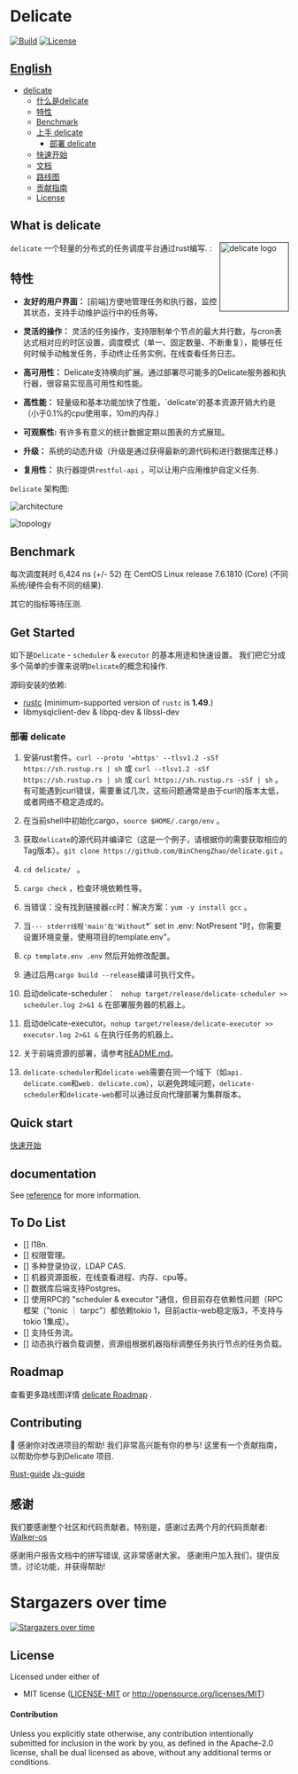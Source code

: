 # Delicate   
[![Build](https://github.com/BinChengZhao/delicate/workflows/CI/badge.svg)](
https://github.com/BinChengZhao/delicate/actions)
[![License](https://img.shields.io/badge/license-MIT%2FApache--2.0-blue.svg)](
https://github.com/BinChengZhao/delicate)
## [English](./README.md)

- [delicate](#delicate)
  - [什么是delicate](#what-is-delicate)
  - [特性](#特性)
  - [Benchmark](#benchmark)
  - [上手 delicate](#get-started)
    - [部署 delicate](#部署-delicate)
  - [快速开始](#quick-start)
  - [文档](#documentation)
  - [路线图](#roadmap)
  - [贡献指南](#Contributing)
  - [License](#license)

## What is delicate
<a href="">
    <img src="./doc/delicate_logo.png"
         alt="delicate logo" title="delicate" height="125" width="125"  align="right"/>
</a>

`delicate` 一个轻量的分布式的任务调度平台通过rust编写. :

## 特性
- **友好的用户界面：** [前端]方便地管理任务和执行器，监控其状态，支持手动维护运行中的任务等。

- **灵活的操作：** 灵活的任务操作，支持限制单个节点的最大并行数，与cron表达式相对应的时区设置，调度模式（单一、固定数量、不断重复），能够在任何时候手动触发任务，手动终止任务实例，在线查看任务日志。

- **高可用性：** Delicate支持横向扩展。通过部署尽可能多的Delicate服务器和执行器，很容易实现高可用性和性能。

- **高性能：** 轻量级和基本功能加快了性能，`delicate'的基本资源开销大约是（小于0.1%的cpu使用率，10m的内存.)

- **可观察性:** 有许多有意义的统计数据定期以图表的方式展现。

- **升级：** 系统的动态升级（升级是通过获得最新的源代码和进行数据库迁移.)

- **复用性：**  执行器提供`restful-api` ，可以让用户应用维护自定义任务.


`Delicate` 架构图:

![architecture](./doc/architecture.svg)

![topology](./doc/topology.svg)

## Benchmark
每次调度耗时 6,424 ns (+/- 52) 在 CentOS Linux release 7.6.1810 (Core) (不同系统/硬件会有不同的结果).

其它的指标等待压测.

## Get Started

如下是`Delicate` - `scheduler` & `executor` 的基本用途和快速设置。
我们把它分成多个简单的步骤来说明`Delicate`的概念和操作.

源码安装的依赖:
 * [rustc](https://www.rust-lang.org/tools/install) (minimum-supported version of `rustc` is **1.49**.) 
 * libmysqlclient-dev & libpq-dev & libssl-dev

### 部署 delicate

<!-- We can download the binary from [release page](https://github.com/BinChengZhao/delicate/releases).  -->
<!-- 
For example we use linux version:

```bash
$ mkdir delicate
$ wget https://github.com/BinChengZhao/delicate/releases/download/v1.0.0/delicate-v1.0.0-linux-amd64.tar.gz
$ tar zxvf delicate-v1.0.0-linux-amd64.tar.gz -C delicate && cd delicate -->


1. 安装rust套件。` curl --proto '=https' --tlsv1.2 -sSf https://sh.rustup.rs | sh ` 或 ` curl --tlsv1.2 -sSf https://sh.rustup.rs | sh ` 或 `curl https://sh.rustup.rs -sSf | sh` 。 有可能遇到curl错误，需要重试几次，这些问题通常是由于curl的版本太低，或者网络不稳定造成的。

2. 在当前shell中初始化cargo，` source $HOME/.cargo/env ` 。 

3. 获取`delicate`的源代码并编译它（这是一个例子，请根据你的需要获取相应的Tag版本）。` git clone https://github.com/BinChengZhao/delicate.git ` 。

4. `cd delicate/ ` 。

5. ` cargo check ` ，检查环境依赖性等。

6. 当错误：没有找到链接器`cc`时：解决方案：` yum -y install gcc ` 。

7. 当` --- stderr线程'main'在'Without `*` set in .env: NotPresent "时，你需要设置环境变量，使用项目的template.env"。

8. ` cp template.env .env ` 然后开始修改配置。

9. 通过后用`cargo build --release`编译可执行文件。

10. 启动delicate-scheduler： ` nohup target/release/delicate-scheduler >> scheduler.log 2>&1 &` 在部署服务器的机器上。

11. 启动delicate-executor。` nohup target/release/delicate-executor >> executor.log 2>&1 & ` 在执行任务的机器上。

12. 关于前端资源的部署，请参考[README.md](./delicate-web/README.md)。

13. `delicate-scheduler`和`delicate-web`需要在同一个域下（如`api. delicate.com`和`web. delicate.com`），以避免跨域问题，`delicate-scheduler`和`delicate-web`都可以通过反向代理部署为集群版本。


## Quick start
[快速开始](./doc/quick_start_zh_cn.md)

## documentation

See [reference](./doc/reference.md) for more information.


## To Do List
- [] I18n.
- [] 权限管理。
- [] 多种登录协议，LDAP CAS.
- [] 机器资源面板，在线查看进程、内存、cpu等。
- [] 数据库后端支持Postgres。
- [] 使用RPC的 "scheduler & executor "通信，但目前存在依赖性问题（RPC框架（"tonic ｜ tarpc"）都依赖tokio 1，目前actix-web稳定版3，不支持与tokio 1集成）。
- [] 支持任务流。
- [] 动态执行器负载调整，资源组根据机器指标调整任务执行节点的任务负载。


## Roadmap 

查看更多路线图详情 [delicate Roadmap](./doc/Roadmap.md) .

## Contributing

:balloon: 感谢你对改进项目的帮助! 我们非常高兴能有你的参与! 这里有一个贡献指南，以帮助你参与到Delicate
项目.

[Rust-guide](./CONTRIBUTING.md)
[Js-guide](./delicate-web/CONTRIBUTING.md)


## 感谢
我们要感谢整个社区和代码贡献者。特别是，感谢过去两个月的代码贡献者:
[Walker-os](https://github.com/Walker-os)


感谢用户报告文档中的拼写错误, 这非常感谢大家。
感谢用户加入我们，提供反馈，讨论功能，并获得帮助!

# Stargazers over time

[![Stargazers over time](https://starchart.cc/BinChengZhao/delicate.svg)](https://starchart.cc/BinChengZhao/delicate)


## License

Licensed under either of

 * MIT license ([LICENSE-MIT](LICENSE-MIT) or http://opensource.org/licenses/MIT)

#### Contribution

Unless you explicitly state otherwise, any contribution intentionally submitted
for inclusion in the work by you, as defined in the Apache-2.0 license, shall be
dual licensed as above, without any additional terms or conditions.
